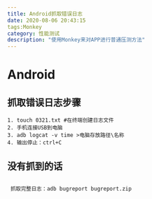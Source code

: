 ```yaml
---
title: Android抓取错误日志
date: 2020-08-06 20:43:15
tags:Monkey
category: 性能测试
description: "使用Monkey来对APP进行普通压测方法"
---
```

# Android

## 抓取错误日志步骤

```
1. touch 0321.txt #在终端创建日志文件
2. 手机连接USB到电脑
3. adb logcat -v time >电脑存放路径\名称
4. 输出停止：ctrl+C
```
## 没有抓到的话

```F

 抓取完整日志：adb bugreport bugreport.zip
 
```